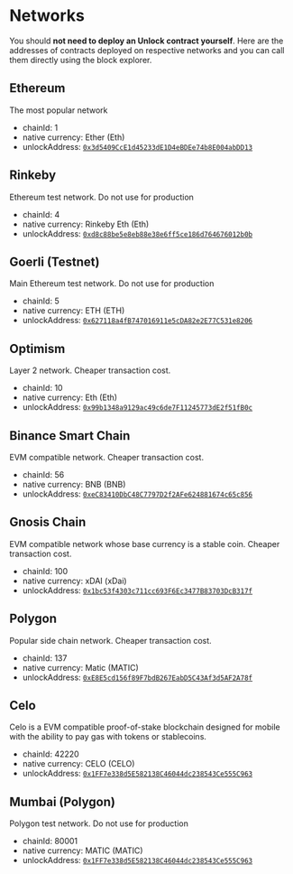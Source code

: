 
# Networks

You should **not need to deploy an Unlock contract yourself**. Here are the addresses of contracts 
deployed on respective networks and you can call them directly using the block explorer.


## Ethereum

The most popular network

- chainId: 1
- native currency: Ether (Eth)
- unlockAddress: [`0x3d5409CcE1d45233dE1D4eBDEe74b8E004abDD13`](https://etherscan.io/address/0x3d5409CcE1d45233dE1D4eBDEe74b8E004abDD13)

## Rinkeby

Ethereum test network. Do not use for production

- chainId: 4
- native currency: Rinkeby Eth (Eth)
- unlockAddress: [`0xd8c88be5e8eb88e38e6ff5ce186d764676012b0b`](https://rinkeby.etherscan.io/address/0xd8c88be5e8eb88e38e6ff5ce186d764676012b0b)

## Goerli (Testnet)

Main Ethereum test network. Do not use for production

- chainId: 5
- native currency: ETH (ETH)
- unlockAddress: [`0x627118a4fB747016911e5cDA82e2E77C531e8206`](https://goerli.etherscan.io/address/0x627118a4fB747016911e5cDA82e2E77C531e8206)

## Optimism

Layer 2 network. Cheaper transaction cost.

- chainId: 10
- native currency: Eth (Eth)
- unlockAddress: [`0x99b1348a9129ac49c6de7F11245773dE2f51fB0c`](https://optimistic.etherscan.io/address/0x99b1348a9129ac49c6de7F11245773dE2f51fB0c)

## Binance Smart Chain

EVM compatible network. Cheaper transaction cost.

- chainId: 56
- native currency: BNB (BNB)
- unlockAddress: [`0xeC83410DbC48C7797D2f2AFe624881674c65c856`](https://bscscan.com/address/0xeC83410DbC48C7797D2f2AFe624881674c65c856)

## Gnosis Chain

EVM compatible network whose base currency is a stable coin. Cheaper transaction cost.

- chainId: 100
- native currency: xDAI (xDai)
- unlockAddress: [`0x1bc53f4303c711cc693F6Ec3477B83703DcB317f`](https://blockscout.com/poa/xdai/address/0x1bc53f4303c711cc693F6Ec3477B83703DcB317f/transactions)

## Polygon

Popular side chain network. Cheaper transaction cost.

- chainId: 137
- native currency: Matic (MATIC)
- unlockAddress: [`0xE8E5cd156f89F7bdB267EabD5C43Af3d5AF2A78f`](https://polygonscan.com/address/0xE8E5cd156f89F7bdB267EabD5C43Af3d5AF2A78f)

## Celo

Celo is a EVM compatible proof-of-stake blockchain designed for mobile with the ability to pay gas with tokens or stablecoins.

- chainId: 42220
- native currency: CELO (CELO)
- unlockAddress: [`0x1FF7e338d5E582138C46044dc238543Ce555C963`](https://celoscan.io/address/0x1FF7e338d5E582138C46044dc238543Ce555C963)

## Mumbai (Polygon)

Polygon test network. Do not use for production

- chainId: 80001
- native currency: MATIC (MATIC)
- unlockAddress: [`0x1FF7e338d5E582138C46044dc238543Ce555C963`](https://mumbai.polygonscan.com/address/0x1FF7e338d5E582138C46044dc238543Ce555C963)


